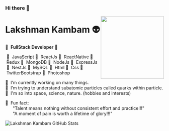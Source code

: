 ### Hi there 👋

<!--
**klakshman318/klakshman318** is a ✨ _special_ ✨ repository because its `README.md` (this file) appears on your GitHub profile.
-->

<img align='right' src='http://www.lakshmankambam.com/Lakshman.png' width='200' />

# Lakshman Kambam 👽
🚀 &nbsp;<b>FullStack Developer</b>&nbsp;🚀

&nbsp;🌱 &nbsp;JavaScript&nbsp;🌱 &nbsp;ReactJs&nbsp;🌱 &nbsp;ReactNative&nbsp;🌱 &nbsp;Redux&nbsp;🌱 &nbsp;MongoDB&nbsp;🌱 &nbsp;NodeJs&nbsp;🌱 &nbsp;ExpressJs<br/>&nbsp;🌱 &nbsp;NestJs&nbsp;🌱 &nbsp;MySQL&nbsp;🌱 &nbsp;Html&nbsp;🌱 &nbsp;Css&nbsp;🌱 &nbsp;TwitterBootstrap&nbsp;🌱 &nbsp;Photoshop

🧠  &nbsp;I’m currently working on many things.</br>
🧬  &nbsp;I’m trying to understand subatomic particles called quarks within particle.</br>
🌌  &nbsp;I'm so into space, science, nature. (hobbies and interests)</br>

💎  &nbsp;Fun fact:</br>
   &nbsp;&nbsp;&nbsp;&nbsp;&nbsp;&nbsp;"Talent means nothing without consistent effort and practice!!!"</br>
   &nbsp;&nbsp;&nbsp;&nbsp;&nbsp;&nbsp;"A moment of pain is worth a lifetime of glory!!!"</br>
    
![Lakshman Kambam GitHub Stats](https://github-readme-stats.vercel.app/api?username=klakshman318&hide=["issues"]&show_icons=true)

